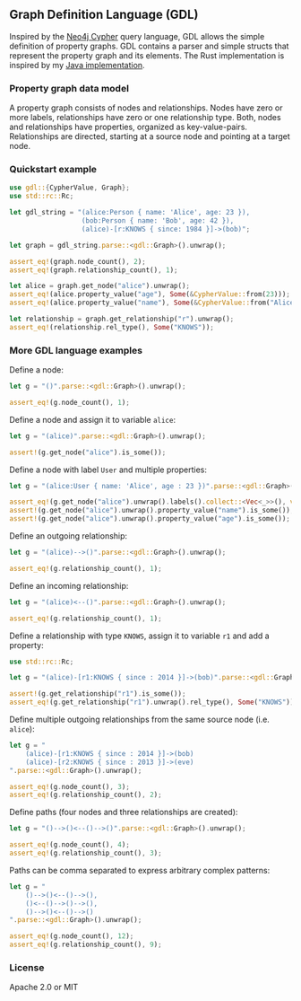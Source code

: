 ## Graph Definition Language (GDL)

Inspired by the [Neo4j Cypher](http://neo4j.com/docs/stable/cypher-query-lang.html) query language, GDL allows the simple definition of property graphs.
GDL contains a parser and simple structs that represent the property graph and its elements.
The Rust implementation is inspired by my [Java implementation](https://github.com/s1ck/gdl).

### Property graph data model

A property graph consists of nodes and relationships.
Nodes have zero or more labels, relationships have zero or one relationship type.
Both, nodes and relationships have properties, organized as key-value-pairs.
Relationships are directed, starting at a source node and pointing at a target node.

### Quickstart example

```rust
use gdl::{CypherValue, Graph};
use std::rc::Rc;

let gdl_string = "(alice:Person { name: 'Alice', age: 23 }),
                  (bob:Person { name: 'Bob', age: 42 }),
                  (alice)-[r:KNOWS { since: 1984 }]->(bob)";

let graph = gdl_string.parse::<gdl::Graph>().unwrap();

assert_eq!(graph.node_count(), 2);
assert_eq!(graph.relationship_count(), 1);

let alice = graph.get_node("alice").unwrap();
assert_eq!(alice.property_value("age"), Some(&CypherValue::from(23)));
assert_eq!(alice.property_value("name"), Some(&CypherValue::from("Alice")));

let relationship = graph.get_relationship("r").unwrap();
assert_eq!(relationship.rel_type(), Some("KNOWS"));
```

### More GDL language examples

Define a node:

```rust
let g = "()".parse::<gdl::Graph>().unwrap();

assert_eq!(g.node_count(), 1);
```

Define a node and assign it to variable `alice`:

```rust
let g = "(alice)".parse::<gdl::Graph>().unwrap();

assert!(g.get_node("alice").is_some());
```

Define a node with label `User` and multiple properties:

```rust
let g = "(alice:User { name: 'Alice', age : 23 })".parse::<gdl::Graph>().unwrap();

assert_eq!(g.get_node("alice").unwrap().labels().collect::<Vec<_>>(), vec!["User"]);
assert!(g.get_node("alice").unwrap().property_value("name").is_some());
assert!(g.get_node("alice").unwrap().property_value("age").is_some());
```

 Define an outgoing relationship:

```rust
let g = "(alice)-->()".parse::<gdl::Graph>().unwrap();

assert_eq!(g.relationship_count(), 1);
```

Define an incoming relationship:

```rust
let g = "(alice)<--()".parse::<gdl::Graph>().unwrap();

assert_eq!(g.relationship_count(), 1);
```

Define a relationship with type `KNOWS`, assign it to variable `r1` and add a property:

```rust
use std::rc::Rc;

let g = "(alice)-[r1:KNOWS { since : 2014 }]->(bob)".parse::<gdl::Graph>().unwrap();

assert!(g.get_relationship("r1").is_some());
assert_eq!(g.get_relationship("r1").unwrap().rel_type(), Some("KNOWS"));
```

Define multiple outgoing relationships from the same source node (i.e. `alice`):

```rust
let g = "
    (alice)-[r1:KNOWS { since : 2014 }]->(bob)
    (alice)-[r2:KNOWS { since : 2013 }]->(eve)
".parse::<gdl::Graph>().unwrap();

assert_eq!(g.node_count(), 3);
assert_eq!(g.relationship_count(), 2);
```

Define paths (four nodes and three relationships are created):

```rust
let g = "()-->()<--()-->()".parse::<gdl::Graph>().unwrap();

assert_eq!(g.node_count(), 4);
assert_eq!(g.relationship_count(), 3);
```

Paths can be comma separated to express arbitrary complex patterns:

```rust
let g = "
    ()-->()<--()-->(),
    ()<--()-->()-->(),
    ()-->()<--()-->()
".parse::<gdl::Graph>().unwrap();

assert_eq!(g.node_count(), 12);
assert_eq!(g.relationship_count(), 9);
```

### License

Apache 2.0 or MIT

